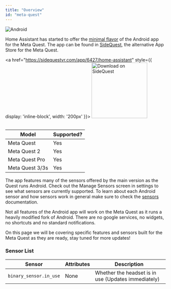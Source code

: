 ```yaml
---
title: "Overview"
id: "meta-quest"
---
```


![Android](/assets/android.svg)<br />

Home Assistant has started to offer the [minimal flavor](/core/android-flavors.md) of the Android app for the Meta Quest. The app can be found in [SideQuest](https://www.sidequestvr.com), the alternative App Store for the Meta Quest.

<a href="https://sidequestvr.com/app/6427/home-assistant" style={{ display: 'inline-block', width: '200px' }}>
    <img class="download-badge" width="175" src="https://sidequestvr.com/assets/images/branding/Get-it-on-SIDEQUEST.png" alt="Download on SideQuest" />
</a>
<br /><br />


| Model | Supported? |
| ----- | --------- |
| Meta Quest | Yes |
| Meta Quest 2 | Yes |
| Meta Quest Pro | Yes |
| Meta Quest 3/3s | Yes |

The app features many of the sensors offered by the main version as the Quest runs Android. Check out the Manage Sensors screen in settings to see what sensors are currently supported. To learn about each Android sensor and how sensors work in general make sure to check the [sensors](/core/sensors.md#android-sensors) documentation.

Not all features of the Android app will work on the Meta Quest as it runs a heavily modified fork of Android. There are no google services, no widgets, no shortcuts and no standard notifications.

On this page we will be covering specific features and sensors built for the Meta Quest as they are ready, stay tuned for more updates!

### Sensor List

| Sensor | Attributes | Description |
| --------- | --------- | ----------- |
|`binary_sensor.in_use` | None | Whether the headset is in use (Updates immediately) |
